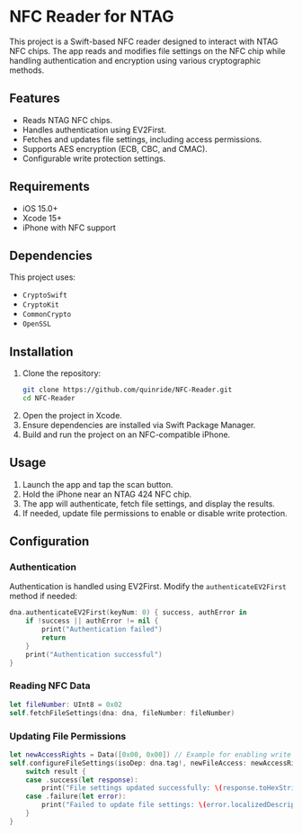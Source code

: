 # NFC Reader for NTAG

This project is a Swift-based NFC reader designed to interact with NTAG NFC chips. The app reads and modifies file settings on the NFC chip while handling authentication and encryption using various cryptographic methods.

## Features
- Reads NTAG NFC chips.
- Handles authentication using EV2First.
- Fetches and updates file settings, including access permissions.
- Supports AES encryption (ECB, CBC, and CMAC).
- Configurable write protection settings.

## Requirements
- iOS 15.0+
- Xcode 15+
- iPhone with NFC support

## Dependencies
This project uses:
- `CryptoSwift`
- `CryptoKit`
- `CommonCrypto`
- `OpenSSL`

## Installation
1. Clone the repository:
   ```sh
   git clone https://github.com/quinride/NFC-Reader.git
   cd NFC-Reader
   ```
2. Open the project in Xcode.
3. Ensure dependencies are installed via Swift Package Manager.
4. Build and run the project on an NFC-compatible iPhone.

## Usage
1. Launch the app and tap the scan button.
2. Hold the iPhone near an NTAG 424 NFC chip.
3. The app will authenticate, fetch file settings, and display the results.
4. If needed, update file permissions to enable or disable write protection.

## Configuration
### Authentication
Authentication is handled using EV2First. Modify the `authenticateEV2First` method if needed:
```swift
dna.authenticateEV2First(keyNum: 0) { success, authError in
    if !success || authError != nil {
        print("Authentication failed")
        return
    }
    print("Authentication successful")
}
```

### Reading NFC Data
```swift
let fileNumber: UInt8 = 0x02
self.fetchFileSettings(dna: dna, fileNumber: fileNumber)
```

### Updating File Permissions
```swift
let newAccessRights = Data([0x00, 0x00]) // Example for enabling write protection give actual values
self.configureFileSettings(isoDep: dna.tag!, newFileAccess: newAccessRights) { result in
    switch result {
    case .success(let response):
        print("File settings updated successfully: \(response.toHexString())")
    case .failure(let error):
        print("Failed to update file settings: \(error.localizedDescription)")
    }
}
```



